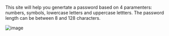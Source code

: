 This site will help you genertate a password based on 4 paramenters: numbers, symbols, lowercase letters and uppercase lettters. 
The password length can be between 8 and 128 characters.

![image](https://user-images.githubusercontent.com/87791295/153788181-860d3d4d-e67d-4825-9fcb-c19254eda866.png)
